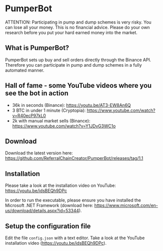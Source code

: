 # PumperBot

ATTENTION: Participating in pump and dump schemes is very risky. You can lose all your money. This is no financial advice. Please do your own research before you put your hard earned money into the market.

## What is PumperBot?
PumperBot sets up buy and sell orders directly through the Binance API. Therefore you can participate in pump and dump schemes in a fully automated manner.

## Hall of fame - some YouTube videos where you see the bot in action
* 36k in seconds (Binance): https://youtu.be/AT3-EW8An6Q
* 3 BTC in under 1 minute (Cryptopia): https://www.youtube.com/watch?v=R40ecP97kL0
* 2k with manual market sells (Binance): https://www.youtube.com/watch?v=Y1JDvG3WC1o

## Download
Download the latest version here: https://github.com/ReferralChainCreator/PumperBot/releases/tag/1.1

## Installation

Please take a look at the installation video on YouTube: https://youtu.be/idsBEQh9DPc

In order to run the executable, please ensure you have installed the Microsoft .NET Framework (download here: https://www.microsoft.com/en-us/download/details.aspx?id=53344).

## Setup the configuration file
Edit the file ```config.json``` with a text editor. Take a look at the YouTube installation video (https://youtu.be/idsBEQh9DPc).
